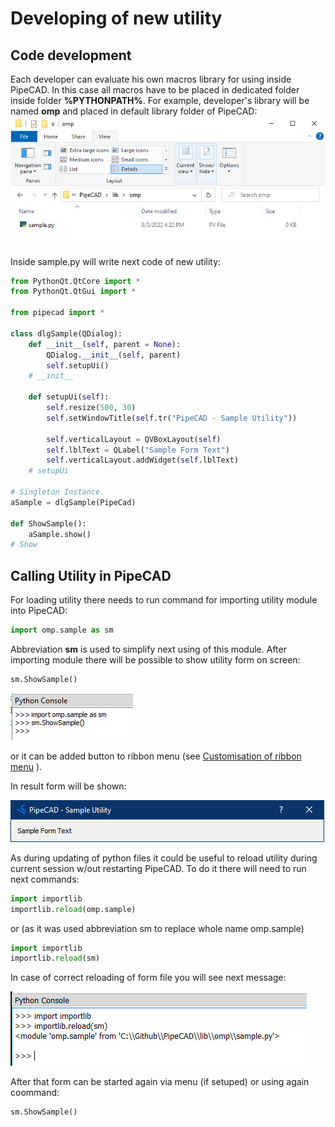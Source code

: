 # Developing of new utility

## Code development
Each developer can evaluate his own macros library for using inside PipeCAD. In this case all macros have to be placed in dedicated folder inside folder **%PYTHONPATH%**. For example, developer's library will be named **omp** and placed in default library folder of PipeCAD:
![Developer's Library Folder](../../images/development/new_utility/sample_file.png)  

Inside sample.py will write next code of new utility:
```python 
from PythonQt.QtCore import *
from PythonQt.QtGui import *

from pipecad import *

class dlgSample(QDialog):
    def __init__(self, parent = None):
        QDialog.__init__(self, parent)
        self.setupUi()
    # __init__

    def setupUi(self):
        self.resize(500, 30)
        self.setWindowTitle(self.tr("PipeCAD - Sample Utility"))

        self.verticalLayout = QVBoxLayout(self)
        self.lblText = QLabel("Sample Form Text")
        self.verticalLayout.addWidget(self.lblText)
    # setupUi

# Singleton Instance.
aSample = dlgSample(PipeCad)

def ShowSample():
    aSample.show()
# Show
```

## Calling Utility in PipeCAD
For loading utility there needs to run command for importing utility module into PipeCAD:
```python 
import omp.sample as sm
```
Abbreviation **sm** is used  to simplify next using of this module. After importing module there will be possible to show utility form on screen:
```python 
sm.ShowSample()
```

![Commands in Python console](../../images/development/new_utility/python_console.png)  

or it can be added button to ribbon menu (see [Customisation of ribbon menu](../common/ribbon_customisation.md) ). 
 
In result form will be shown: 

![Sample Utility Window](../../images/development/new_utility/sample_window.png)

As during updating of python files it could be useful to reload utility during current session w/out restarting PipeCAD. To do it there will need to run next commands: 
```python 
import importlib
importlib.reload(omp.sample)
```
or (as it was used abbreviation sm to replace whole name omp.sample)
```python 
import importlib
importlib.reload(sm)
```
In case of correct reloading of form file you will see next message:

![Reload Modified Form](../../images/development/new_utility/reload_form_message.png)

After that form can be started again via menu (if setuped) or using again coommand:
```python 
sm.ShowSample()
```



